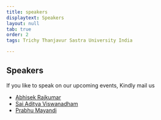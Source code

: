 ```yaml
---
title: speakers
displaytext: Speakers
layout: null
tab: true
order: 2
tags: Trichy Thanjavur Sastra University India

---
```


## Speakers

If you like to speak on our upcoming events, Kindly mail us
* [Abhisek Rajkumar](mailto:abhisek.rajkumar@owasp.org)
* [ Sai Aditya Viswanadham](mailto:saiaditya.viswanadham@owasp.org)
* [Prabhu Mayandi](mailto:prabhu.mayandi@owasp.org)

